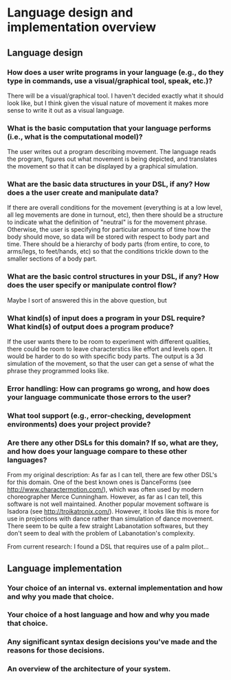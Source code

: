 # Language design and implementation overview

## Language design

### How does a user write programs in your language (e.g., do they type in commands, use a visual/graphical tool, speak, etc.)?

There will be a visual/graphical tool. I haven't decided exactly what it should look like, but I think given the visual nature of movement it makes more sense to write it out as a visual language.

### What is the basic computation that your language performs (i.e., what is the computational model)?

The user writes out a program describing movement. The language reads the program, figures out what movement is being depicted, and translates the movement so that it can be displayed by a graphical simulation.

### What are the basic data structures in your DSL, if any? How does a the user create and manipulate data?

If there are overall conditions for the movement (everything is at a low level, all leg movements are done in turnout, etc), then there should be a structure to indicate what the definition of "neutral" is for the movement phrase. Otherwise, the user is specifying for particular amounts of time how the body should move, so data will be stored with respect to body part and time. There should be a hierarchy of body parts (from entire, to core, to arms/legs, to feet/hands, etc) so that the conditions trickle down to the smaller sections of a body part.

### What are the basic control structures in your DSL, if any? How does the user specify or manipulate control flow?

Maybe I sort of answered this in the above question, but 

### What kind(s) of input does a program in your DSL require? What kind(s) of output does a program produce?

If the user wants there to be room to experiment with different qualities, there could be room to leave characterstics like effort and levels open. It would be harder to do so with specific body parts. The output is a 3d simulation of the movement, so that the user can get a sense of what the phrase they programmed looks like.

### Error handling: How can programs go wrong, and how does your language communicate those errors to the user?



### What tool support (e.g., error-checking, development environments) does your project provide?

### Are there any other DSLs for this domain? If so, what are they, and how does your language compare to these other languages?

From my original description: As far as I can tell, there are few other DSL's for this domain. One of the best known ones is DanceForms (see http://www.charactermotion.com/), which was often used by modern choreographer Merce Cunningham. However, as far as I can tell, this software is not well maintained. Another popular movement software is Isadora (see http://troikatronix.com/). However, it looks like this is more for use in projections with dance rather than simulation of dance movement. There seem to be quite a few straight Labanotation softwares, but they don't seem to deal with the problem of Labanotation's complexity. 

From current research: I found a DSL that requires use of a palm pilot...

## Language implementation

### Your choice of an internal vs. external implementation and how and why you made that choice.

### Your choice of a host language and how and why you made that choice.

### Any significant syntax design decisions you've made and the reasons for those decisions.

### An overview of the architecture of your system.
